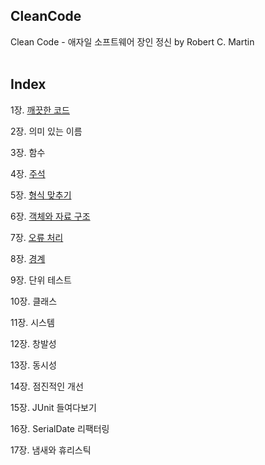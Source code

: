 ## CleanCode
Clean Code - 애자일 소프트웨어 장인 정신 by Robert C. Martin
</br></br>
## Index
1장. [깨끗한 코드](Clean%20Code/Clean%20Code%201%EC%9E%A5.%20%EA%B9%A8%EB%81%97%ED%95%9C%20%EC%BD%94%EB%93%9C.md) 

2장. 의미 있는 이름

3장. 함수

4장. [주석](Clean%20Code/Clean%20Code%204%EC%9E%A5.%20%EC%A3%BC%EC%84%9D.md)

5장. [형식 맞추기](Clean%20Code/Clean%20Code%205%EC%9E%A5.%20%ED%98%95%EC%8B%9D%20%EB%A7%9E%EC%B6%94%EA%B8%B0.md)

6장. [객체와 자료 구조](Clean%20Code/Clean%20Code%206%EC%9E%A5.%20%EA%B0%9D%EC%B2%B4%EC%99%80%20%EC%9E%90%EB%A3%8C%EA%B5%AC%EC%A1%B0.md)

7장. [오류 처리](Clean%20Code/Clean%20Code%207장.%20오류%20처리.md)

8장. [경계](Clean%20Code/Clean%20Code%208%EC%9E%A5.%20%EA%B2%BD%EA%B3%84.md)

9장. 단위 테스트

10장. 클래스

11장. 시스템

12장. 창발성

13장. 동시성

14장. 점진적인 개선

15장. JUnit 들여다보기

16장. SerialDate 리팩터링

17장. 냄새와 휴리스틱


